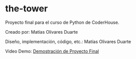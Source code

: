 # the-tower
Proyecto final para el curso de Python de CoderHouse.

Creado por: Matías Olivares Duarte

Diseño, implementación, código, etc.: Matías Olivares Duarte

Video Demo: <a href="https://youtu.be/A_rJEFlk2cY" target="_blank">Demostración
de Proyecto Final</a>
